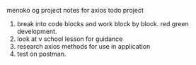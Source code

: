 menoko og project notes for axios todo project

1. break into code blocks and work block by block. red green development.
2. look at v school lesson for guidance
3. research axios methods for use in application
4. test on postman. 
